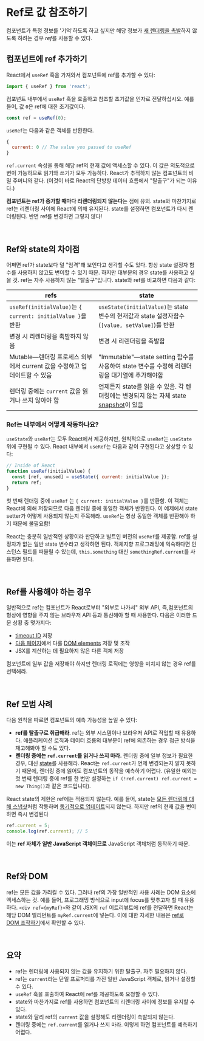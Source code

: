# Ref로 값 참조하기

컴포넌트가 특정 정보를 '기억'하도록 하고 싶지만 해당 정보가 [새 렌더링을 촉발](https://react-ko.dev/learn/render-and-commit)하지 않도록 하려는 경우 *ref*를 사용할 수 있다.

## 컴포넌트에 ref 추가하기

React에서 `useRef` 훅을 가져와서 컴포넌트에 ref를 추가할 수 있다:

```js
import { useRef } from 'react';
```

컴포넌트 내부에서 `useRef` 훅을 호출하고 참조할 초기값을 인자로 전달하십시오. 예를 들어, 값 `0`은 ref에 대한 초기값이다.

```js
const ref = useRef(0);
```

`useRef`는 다음과 같은 객체를 반환한다.

```js
{ 
  current: 0 // The value you passed to useRef
}
```

`ref.current` 속성을 통해 해당 ref의 현재 값에 액세스할 수 있다. 이 값은 의도적으로 변이 가능하므로 읽기와 쓰기가 모두 가능하다. React가 추적하지 않는 컴포넌트의 비밀 주머니와 같다. (이것이 바로 React의 단방향 데이터 흐름에서 "탈출구"가 되는 이유다.)

**컴포넌트는 ref가 증가할 때마다 리렌더링되지 않는다**는 점에 유의. state와 마찬가지로 ref는 리렌더링 사이에 React에 의해 유지된다. state를 설정하면 컴포넌트가 다시 렌더링된다. 반면 ref를 변경하면 그렇지 않다!

<br/>

## Ref와 state의 차이점

어쩌면 ref가 state보다 덜 "엄격"해 보인다고 생각할 수도 있다. 항상 state 설정자 함수를 사용하지 않고도 변이할 수 있기 때문. 하지만 대부분의 경우 state를 사용하고 싶을 것. ref는 자주 사용하지 않는 "탈출구"입니다. state와 ref를 비교하면 다음과 같다:

| refs                                                         | state                                                        |
| ------------------------------------------------------------ | ------------------------------------------------------------ |
| `useRef(initialValue)`는 `{ current: initialValue }`을 반환  | `useState(initialValue)`는 state 변수의 현재값과 state 설정자함수(`[value, setValue]`)를 반환 |
| 변경 시 리렌더링을 촉발하지 않음                             | 변경 시 리렌더링을 촉발함                                    |
| Mutable—렌더링 프로세스 외부에서 current 값을 수정하고 업데이트할 수 있음 | "Immutable"—state setting 함수를 사용하여 state 변수를 수정해 리렌더링을 대기열에 추가해야함 |
| 렌더링 중에는 `current` 값을 읽거나 쓰지 않아야 함           | 언제든지 state를 읽을 수 있음. 각 렌더링에는 변경되지 않는 자체 state [snapshot](https://react-ko.dev/learn/state-as-a-snapshot)이 있음 |

### Ref는 내부에서 어떻게 작동하나요?

`useState`와 `useRef`는 모두 React에서 제공하지만, 원칙적으로 `useRef`는 `useState` 위에 구현될 수 있다. React 내부에서 `useRef`는 다음과 같이 구현된다고 상상할 수 있다:

```js
// Inside of React
function useRef(initialValue) {
  const [ref, unused] = useState({ current: initialValue });
  return ref;
}
```

첫 번째 렌더링 중에 `useRef` 는 `{ current: initialValue }`를 반환함. 이 객체는 React에 의해 저장되므로 다음 렌더링 중에 동일한 객체가 반환된다. 이 예제에서 state setter가 어떻게 사용되지 않는지 주목해라. `useRef`는 항상 동일한 객체를 반환해야 하기 때문에 불필요함!

React는 충분히 일반적인 상황이라 판단하고 빌트인 버전의 `useRef`를 제공함. ref를 설정자가 없는 일반 state 변수라고 생각하면 된다. 객체지향 프로그래밍에 익숙하다면 인스턴스 필드를 떠올릴 수 있는데, `this.something` 대신 `somethingRef.current`를 사용하면 된다.

<br/>

## Ref를 사용해야 하는 경우

일반적으로 ref는 컴포넌트가 React로부터 "외부로 나가서" 외부 API, 즉,컴포넌트의 형상에 영향을 주지 않는 브라우저 API 등과 통신해야 할 때 사용한다. 다음은 이러한 드문 상황 중 몇가지다:

- [timeout ID](https://developer.mozilla.org/docs/Web/API/setTimeout) 저장
- [다음 페이지](https://react-ko.dev/learn/manipulating-the-dom-with-refs)에서 다룰 [DOM elements](https://developer.mozilla.org/docs/Web/API/Element) 저장 및 조작
- JSX를 계산하는 데 필요하지 않은 다른 객체 저장

컴포넌트에 일부 값을 저장해야 하지만 렌더링 로직에는 영향을 미치지 않는 경우 ref를 선택해라.

<br/>

## Ref 모범 사례

다음 원칙을 따르면 컴포넌트의 예측 가능성을 높일 수 있다:

- **ref를 탈출구로 취급해라**. ref는 외부 시스템이나 브라우저 API로 작업할 때 유용하다. 애플리케이션 로직과 데이터 흐름의 대부분이 ref에 의존하는 경우 접근 방식을 재고해봐야 할 수도 있다.
- **렌더링 중에는 `ref.current`를 읽거나 쓰지 마라.** 렌더링 중에 일부 정보가 필요한 경우, 대신 [state](https://react-ko.dev/learn/state-a-components-memory)를 사용해라. React는 `ref.current`가 언제 변경되는지 알지 못하기 때문에, 렌더링 중에 읽어도 컴포넌트의 동작을 예측하기 어렵다. (유일한 예외는 첫 번째 렌더링 중에 ref를 한 번만 설정하는 `if (!ref.current) ref.current = new Thing()`과 같은 코드입니다).

React state의 제한은 ref에는 적용되지 않는다. 예를 들어, state는 [모든 렌더링에 대해 스냅샷](https://react-ko.dev/learn/state-as-a-snapshot)처럼 작동하며 [동기적으로 업데이트](https://react-ko.dev/learn/queueing-a-series-of-state-updates)되지 않는다. 하지만 ref의 현재 값을 변이하면 즉시 변경된다

```js
ref.current = 5;
console.log(ref.current); // 5
```

이는 **ref 자체가 일반 JavaScript 객체이므로** JavaScript 객체처럼 동작하기 때문.

<br/>

## Ref와 DOM

ref는 모든 값을 가리킬 수 있다. 그러나 ref의 가장 일반적인 사용 사례는 DOM 요소에 액세스하는 것. 예를 들어, 프로그래밍 방식으로 input에 focus를 맞추고자 할 때 유용하다. `<div ref={myRef}>`와 같이 JSX의 `ref` 어트리뷰트에 ref를 전달하면 React는 해당 DOM 엘리먼트를 `myRef.current`에 넣는다. 이에 대한 자세한 내용은 [ref로 DOM 조작하기](https://react-ko.dev/learn/manipulating-the-dom-with-refs)에서 확인할 수 있다.

<br/>

## 요약

- ref는 렌더링에 사용되지 않는 값을 유지하기 위한 탈출구. 자주 필요하지 않다.
- ref는 `current`라는 단일 프로퍼티를 가진 일반 JavaScript 객체로, 읽거나 설정할 수 있다.
- `useRef` 훅을 호출하여 React에 ref를 제공하도록 요청할 수 있다.
- state와 마찬가지로 ref를 사용하면 컴포넌트의 리렌더링 사이에 정보를 유지할 수 있다.
- state와 달리 ref의 `current` 값을 설정해도 리렌더링이 촉발되지 않는다.
- 렌더링 중에는 `ref.current`를 읽거나 쓰지 마라. 이렇게 하면 컴포넌트를 예측하기 어렵다.
